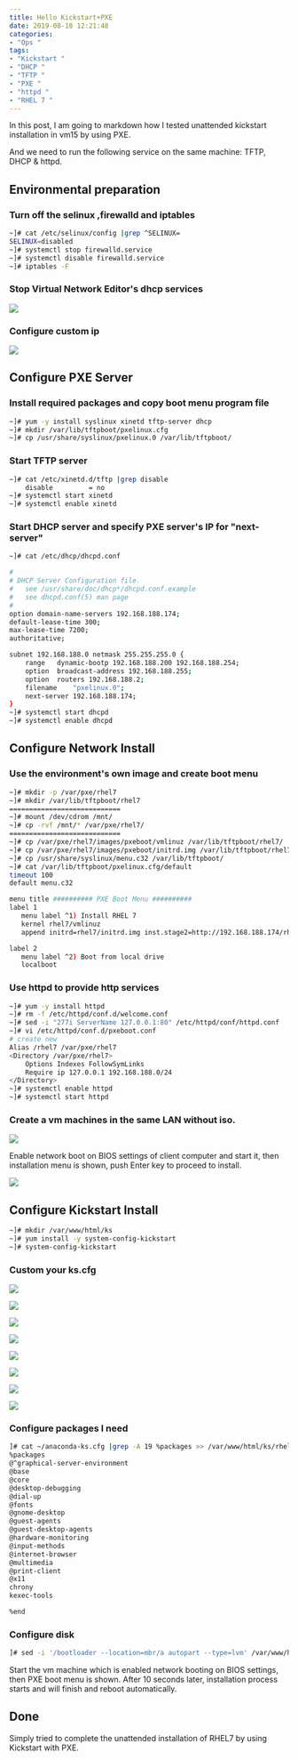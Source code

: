 ```yaml
---
title: Hello Kickstart+PXE
date: 2019-08-18 12:21:48
categories:
- "Ops "
tags:
- "Kickstart "
- "DHCP "
- "TFTP "
- "PXE "
- "httpd "
- "RHEL 7 "
---
```


In this post, I am going to markdown how I tested unattended kickstart installation in vm15 by using PXE.

And we need to run the following service on the same machine: TFTP, DHCP & httpd.

## Environmental preparation

### Turn off the selinux ,firewalld and iptables

``` bash
~]# cat /etc/selinux/config |grep ^SELINUX=
SELINUX=disabled
~]# systemctl stop firewalld.service
~]# systemctl disable firewalld.service
~]# iptables -F
```

### Stop Virtual Network Editor's dhcp services

![](https://i.loli.net/2019/08/26/buNconEfrlS68J3.jpg)

### Configure custom ip

![](https://i.loli.net/2019/08/18/AkWE7qphu9iFcSI.png)

## Configure PXE Server

### Install required packages and copy boot menu program file

```bash
~]# yum -y install syslinux xinetd tftp-server dhcp
~]# mkdir /var/lib/tftpboot/pxelinux.cfg 
~]# cp /usr/share/syslinux/pxelinux.0 /var/lib/tftpboot/ 
```

### Start TFTP server

``` bash
~]# cat /etc/xinetd.d/tftp |grep disable
	disable			= no
~]# systemctl start xinetd 
~]# systemctl enable xinetd
```

### Start DHCP server and specify PXE server's IP for "next-server"

```bash
~]# cat /etc/dhcp/dhcpd.conf 

#
# DHCP Server Configuration file.
#   see /usr/share/doc/dhcp*/dhcpd.conf.example
#   see dhcpd.conf(5) man page
#
option domain-name-servers 192.168.188.174;
default-lease-time 300;
max-lease-time 7200;
authoritative;

subnet 192.168.188.0 netmask 255.255.255.0 {
    range	dynamic-bootp 192.168.188.200 192.168.188.254;
    option	broadcast-address 192.168.188.255;
    option	routers 192.168.188.2;
    filename	"pxelinux.0";
    next-server	192.168.188.174;
}
~]# systemctl start dhcpd 
~]# systemctl enable dhcpd 
```

## Configure Network Install 

### Use the environment's own image and create boot menu

``` bash
~]# mkdir -p /var/pxe/rhel7 
~]# mkdir /var/lib/tftpboot/rhel7
============================
~]# mount /dev/cdrom /mnt/
~]# cp -rvf /mnt/* /var/pxe/rhel7/
============================
~]# cp /var/pxe/rhel7/images/pxeboot/vmlinuz /var/lib/tftpboot/rhel7/
~]# cp /var/pxe/rhel7/images/pxeboot/initrd.img /var/lib/tftpboot/rhel7/
~]# cp /usr/share/syslinux/menu.c32 /var/lib/tftpboot/
~]# cat /var/lib/tftpboot/pxelinux.cfg/default
timeout 100
default menu.c32

menu title ########## PXE Boot Menu ##########
label 1
   menu label ^1) Install RHEL 7
   kernel rhel7/vmlinuz
   append initrd=rhel7/initrd.img inst.stage2=http://192.168.188.174/rhel7 inst.ks=http://192.168.188.174/ks/rhel-ks.cfg quiet

label 2
   menu label ^2) Boot from local drive
   localboot
```

### Use httpd to provide http services

``` bash
~]# yum -y install httpd
~]# rm -f /etc/httpd/conf.d/welcome.conf
~]# sed -i "277i ServerName 127.0.0.1:80" /etc/httpd/conf/httpd.conf
~]# vi /etc/httpd/conf.d/pxeboot.conf
# create new
Alias /rhel7 /var/pxe/rhel7
<Directory /var/pxe/rhel7>
    Options Indexes FollowSymLinks
    Require ip 127.0.0.1 192.168.188.0/24
</Directory>
~]# systemctl enable httpd 
~]# systemctl start httpd 
```

### Create a  vm machines in the same LAN without iso.

![](https://i.loli.net/2019/08/19/w8lkvhm1aFeg5ur.jpg)

Enable network boot on BIOS settings of client computer and start it, then installation menu is shown, push Enter key to proceed to install.

![](https://i.loli.net/2019/08/18/3a6yE5s4xNDMZCX.png)

## Configure Kickstart Install

```bash
~]# mkdir /var/www/html/ks 
~]# yum install -y system-config-kickstart
~]# system-config-kickstart
```

### Custom your ks.cfg

![](https://i.loli.net/2019/08/18/NiJG2l7BSgHyvWe.png)

![](https://i.loli.net/2019/08/18/Ukyx7uJDowYIAVQ.png)

![](https://i.loli.net/2019/08/18/K1WNP4OGlFILhCS.png)

![](https://i.loli.net/2019/08/18/GFX76hIsiwB9AzO.png)

![](https://i.loli.net/2019/08/18/VcaJwYrvNjkhDOF.png)

![](https://i.loli.net/2019/08/18/8y5D3huAg2siJ6L.png)

![](https://i.loli.net/2019/08/20/YzJ91PCfjvQFKs2.jpg)

![](https://i.loli.net/2019/08/18/2wWiAxO8HvVClK6.png)

### Configure packages I need

```bash
]# cat ~/anaconda-ks.cfg |grep -A 19 %packages >> /var/www/html/ks/rhel-ks.cfg
%packages
@^graphical-server-environment
@base
@core
@desktop-debugging
@dial-up
@fonts
@gnome-desktop
@guest-agents
@guest-desktop-agents
@hardware-monitoring
@input-methods
@internet-browser
@multimedia
@print-client
@x11
chrony
kexec-tools

%end
```

### Configure disk 

``` bash
]# sed -i '/bootloader --location=mbr/a autopart --type=lvm' /var/www/html/ks/rhel-ks.cfg
```

Start the vm machine which is enabled network booting on BIOS settings, then PXE boot menu is shown. After 10 seconds later, installation process starts and will finish and reboot automatically.

## Done

Simply tried to complete the unattended installation of RHEL7 by using Kickstart with PXE.

